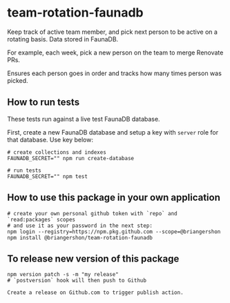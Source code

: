 # team-rotation-faunadb

Keep track of active team member, and pick next person to be active on a rotating basis. Data stored in FaunaDB.

For example, each week, pick a new person on the team to merge Renovate PRs.

Ensures each person goes in order and tracks how many times person was picked.

## How to run tests

These tests run against a live test FaunaDB database.

First, create a new FaunaDB database and setup a key with `server` role for that database. Use key below:

    # create collections and indexes
    FAUNADB_SECRET="" npm run create-database

    # run tests
    FAUNADB_SECRET="" npm test

## How to use this package in your own application

    # create your own personal github token with `repo` and `read:packages` scopes
    # and use it as your password in the next step:
    npm login --registry=https://npm.pkg.github.com --scope=@briangershon
    npm install @briangershon/team-rotation-faunadb

## To release new version of this package

    npm version patch -s -m "my release"
    # `postversion` hook will then push to Github
    
    Create a release on Github.com to trigger publish action.
